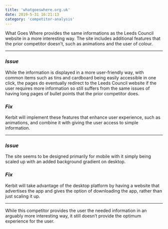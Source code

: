 ```yaml
---
title: 'whatgoeswhere.org.uk'
date: 2019-5-31 16:21:13
category: 'competitor-analysis'
---
```


What Goes Where provides the same informations as the Leeds Council website in a more interesting way. The site includes additional features that the prior competitor doesn’t, such as animations and the user of colour.

---

### _Issue_

While the information is displayed in a more user-friendly way, with common items such as tins and cardboard being easily accessible in one click, the pages do eventually redirect to the Leeds Council website if the user requires more information so still suffers from the same issues of having long pages of bullet points that the prior competitor does.

### _Fix_

Kerbit will implement these features that enhance user experience, such as animations, and combine it with giving the user access to simple information.

---

### _Issue_

The site seems to be designed primarily for mobile with it simply being scaled up with an added background gradient on desktop.

### _Fix_

Kerbit will take advantage of the desktop platform by having a website that advertises the app and gives the option of downloading the app, rather than just scaling it up.

---

While this competitor provides the user the needed information in an arguably more interesting way, it still doesn’t provide the optimum experience for the user.
